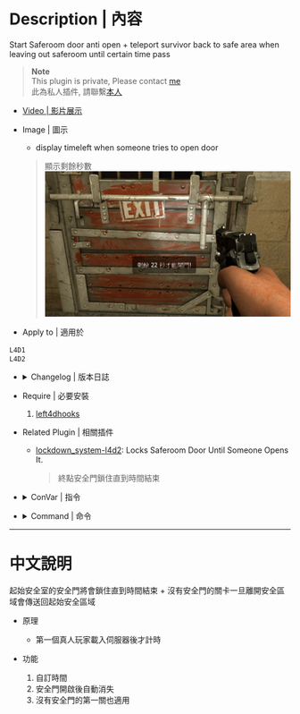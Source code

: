 # Description | 內容
Start Saferoom door anti open + teleport survivor back to safe area when leaving out saferoom until certain time pass

> __Note__ <br/>
This plugin is private, Please contact [me](https://github.com/fbef0102/Game-Private_Plugin#私人插件列表-private-plugins-list)<br/>
此為私人插件, 請聯繫[本人](https://github.com/fbef0102/Game-Private_Plugin#私人插件列表-private-plugins-list)

* [Video | 影片展示](https://youtu.be/VdvQwpDcs1A)

* Image | 圖示
	* display timeleft when someone tries to open door
	> 顯示剩餘秒數
	<br/>![antisaferoomdooropen_1](image/antisaferoomdooropen_1.jpg)

* Apply to | 適用於
```
L4D1
L4D2
```

* <details><summary>Changelog | 版本日誌</summary>

	* v2.2
</details>

* Require | 必要安裝
	1. [left4dhooks](https://forums.alliedmods.net/showthread.php?t=321696)

* Related Plugin | 相關插件
	* [lockdown_system-l4d2](https://github.com/fbef0102/L4D1_2-Plugins/tree/master/lockdown_system-l4d2): Locks Saferoom Door Until Someone Opens It.
		> 終點安全門鎖住直到時間結束

* <details><summary>ConVar | 指令</summary>

	* cfg/sourcemod/antisaferoomdooropen.cfg
	```php
    // Allow player to leave safe area after this amount of time. (useful if map doesn't have first saferoom door)
    l4d_anti_left_start_area_time "41"

    // Enable anti saferoom door close  plugin. [0-Disable,1-Enable]
    l4d_anti_saferoom_door_enable "1"

    // Enable anti saferoom door fade after open drop. [0-Disable,1-Enable]
    l4d_anti_saferoom_door_fade "1"

    // saferoom door anti open by survivor after this amount of time
    l4d_anti_saferoom_door_open "40"

    // If 1, Spawn player to safe area if player dies before door open
    l4d_anti_saferoom_door_open_spawn_player "1"

    // If 1, return player to safe area if player spawns or takes over bot before door open.
    l4d_anti_saferoom_door_return_player "1"

    // saferoom door auto open after this amount of time, even if survivors are still inside the safe room.
    l4d_anti_saferoom_force_start_time "60"

    // Turn on the plugin in these game modes. 0=All, 1=Coop, 2=Survival, 4=Versus, 8=Scavenge. Add numbers together.
    l4d_anti_saferoom_modes_tog "0"
	```
</details>

* <details><summary>Command | 命令</summary>
	None
</details>

- - - -
# 中文說明
起始安全室的安全門將會鎖住直到時間結束 + 沒有安全門的關卡一旦離開安全區域會傳送回起始安全區域

* 原理
	* 第一個真人玩家載入伺服器後才計時

* 功能
	1. 自訂時間
	2. 安全門開啟後自動消失
	3. 沒有安全門的第一關也適用